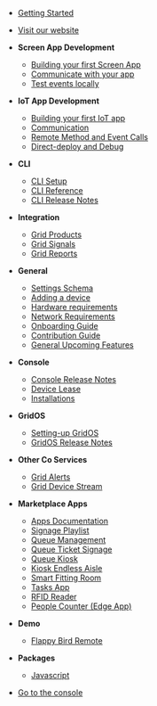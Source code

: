 
* [Getting Started](/getting-started)
* [Visit our website](https://omborigrid.com)

* **Screen App Development**
  * [Building your first Screen App](/app-development/building-your-first-screen-app)
  * [Communicate with your app](/app-development/communication)
  * [Test events locally](/app-development/testing-events-locally)
* **IoT App Development**
  * [Building your first IoT app](/iot-development/creating-your-first-iot-app)
  * [Communication](/iot-development/communication)
  * [Remote Method and Event Calls](/iot-development/remote-events)
  * [Direct-deploy and Debug](/iot-development/direct-deploy-debug)
* **CLI**
  * [CLI Setup](cli/setup)
  * [CLI Reference](/cli/reference)
  * [CLI Release Notes](/cli/releasenotes)
* **Integration**
  * [Grid Products](/grid-products/)
  * [Grid Signals](/grid-signals/)
  * [Grid Reports](/grid-reports/api.md)
* **General**
  * [Settings Schema](/general/schema)
  * [Adding a device](/general/adding-device)
  * [Hardware requirements](/general/hardware-requirements)
  * [Network Requirements](/general/network-requirements)
  * [Onboarding Guide](/general/onboarding-guide)
  * [Contribution Guide](/general/contributing)
  * [General Upcoming Features](/general/upcoming/)
* **Console**
  * [Console Release Notes](/console/releasenotes/)
  * [Device Lease](/console/device-lease/)
  * [Installations](/console/installations/)
* **GridOS**
  * [Setting-up GridOS](/gridos/set-up/v1/)
  * [GridOS Release Notes](/gridos/releasenotes/)
* **Other Co Services**
  * [Grid Alerts](/core-services/omg-alerts/)
  * [Grid Device Stream](/core-services/omg-device-stream/)
* **Marketplace Apps**
  * [Apps Documentation](/apps/)
  * [Signage Playlist](/apps/signage/)
  * [Queue Management](/apps/queue/setting-up)
  * [Queue Ticket Signage](/apps/queue-ticket-signage/)
  * [Queue Kiosk](/apps/queue-kiosk/)
  * [Kiosk Endless Aisle](/apps/kiosk-endless-aisle/)
  * [Smart Fitting Room](/apps/smart-fitting-room/)
  * [Tasks App](/apps/tasks-app/)
  * [RFID Reader](/apps/rfid-reader/)
  * [People Counter (Edge App)](/apps/people-counter/)
* **Demo**
  * [Flappy Bird Remote](/demo/flappy-bird)
* **Packages**
  * [Javascript](/packages/javascript/)

* [Go to the console](https://console.omborigrid.com/)
